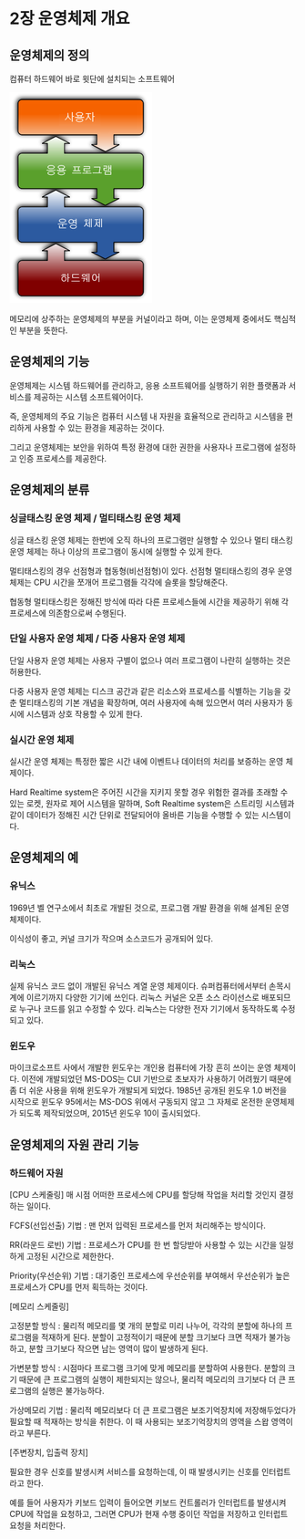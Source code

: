 # 2장 운영체제 개요

## 운영체제의 정의

컴퓨터 하드웨어 바로 윗단에 설치되는 소프트웨어

![1.png](images/2/1.png)

메모리에 상주하는 운영체제의 부분을 커널이라고 하며, 이는 운영체제 중에서도 핵심적인 부분을 뜻한다.

## 운영체제의 기능

운영체제는 시스템 하드웨어를 관리하고, 응용 소프트웨어를 실행하기 위한 플랫폼과 서비스를 제공하는 시스템 소프트웨어이다.

즉, 운영체제의 주요 기능은 컴퓨터 시스템 내 자원을 효율적으로 관리하고 시스템을 편리하게 사용할 수 있는 환경을 제공하는 것이다.

그리고 운영체제는 보안을 위하여 특정 환경에 대한 권한을 사용자나 프로그램에 설정하고 인증 프로세스를 제공한다.

## 운영체제의 분류

### 싱글태스킹 운영 체제 / 멀티태스킹 운영 체제

싱글 태스킹 운영 체제는 한번에 오직 하나의 프로그램만 실행할 수 있으나 멀티 태스킹 운영 체제는 하나 이상의 프로그램이 동시에 실행할 수 있게 한다.

멀티태스킹의 경우 선점형과 협동형(비선점형)이 있다. 선점형 멀티태스킹의 경우 운영 체제는 CPU 시간을 쪼개어 프로그램들 각각에 슬롯을 할당해준다.

협동형 멀티태스킹은 정해진 방식에 따라 다른 프로세스들에 시간을 제공하기 위해 각 프로세스에 의존함으로써 수행된다.

### 단일 사용자 운영 체제 / 다중 사용자 운영 체제

단일 사용자 운영 체제는 사용자 구별이 없으나 여러 프로그램이 나란히 실행하는 것은 허용한다. 

다중 사용자 운영 체제는 디스크 공간과 같은 리소스와 프로세스를 식별하는 기능을 갖춘 멀티태스킹의 기본 개념을 확장하며, 여러 사용자에 속해 있으면서 여러 사용자가 동시에 시스템과 상호 작용할 수 있게 한다.

### 실시간 운영 체제

실시간 운영 체제는 특정한 짧은 시간 내에 이벤트나 데이터의 처리를 보증하는 운영 체제이다. 

Hard Realtime system은 주어진 시간을 지키지 못할 경우 위험한 결과를 초래할 수 있는 로켓, 원자로 제어 시스템을 말하며, Soft Realtime system은 스트리밍 시스템과 같이 데이터가 정해진 시간 단위로 전달되어야 올바른 기능을 수행할 수 있는 시스템이다.

## 운영체제의 예

### 유닉스

1969년 벨 연구소에서 최초로 개발된 것으로, 프로그램 개발 환경을 위해 설계된 운영체제이다.

이식성이 좋고, 커널 크기가 작으며 소스코드가 공개되어 있다.

### 리눅스

실제 유닉스 코드 없이 개발된 유닉스 계열 운영 체제이다. 슈퍼컴퓨터에서부터 손목시계에 이르기까지 다양한 기기에 쓰인다. 리눅스 커널은 오픈 소스 라이선스로 배포되므로 누구나 코드를 읽고 수정할 수 있다. 리눅스는 다양한 전자 기기에서 동작하도록 수정되고 있다.

### 윈도우

마이크로소프트 사에서 개발한 윈도우는 개인용 컴퓨터에 가장 흔히 쓰이는 운영 체제이다. 이전에 개발되었던 MS-DOS는 CUI 기반으로 초보자가 사용하기 어려웠기 때문에 좀 더 쉬운 사용을 위해 윈도우가 개발되게 되었다. 1985년 공개된 윈도우 1.0 버전을 시작으로 윈도우 95에서는 MS-DOS 위에서 구동되지 않고 그 자체로 온전한 운영체제가 되도록 제작되었으며, 2015년 윈도우 10이 출시되었다.

## 운영체제의 자원 관리 기능

### 하드웨어 자원

[CPU 스케줄링]
매 시점 어떠한 프로세스에 CPU를 할당해 작업을 처리할 것인지 결정하는 일이다.

FCFS(선입선출) 기법 : 맨 먼저 입력된 프로세스를 먼저 처리해주는 방식이다.

RR(라운드 로빈) 기법 : 프로세스가 CPU를 한 번 할당받아 사용할 수 있는 시간을 일정하게 고정된 시간으로 제한한다.

Priority(우선순위) 기법 : 대기중인 프로세스에 우선순위를 부여해서 우선순위가 높은 프로세스가 CPU를 먼저 획득하는 것이다.

[메모리 스케줄링]

고정분할 방식 : 물리적 메모리를 몇 개의 분할로 미리 나누어, 각각의 분할에 하나의 프로그램을 적재하게 된다. 분할이 고정적이기 때문에 분할 크기보다 크면 적재가 불가능하고, 분할 크기보다 작으면 남는 영역이 많이 발생하게 된다.

가변분할 방식 : 시점마다 프로그램 크기에 맞게 메모리를 분할하여 사용한다. 분할의 크기 때문에 큰 프로그램의 실행이 제한되지는 않으나, 물리적 메모리의 크기보다 더 큰 프로그램의 실행은 불가능하다.

가상메모리 기법 : 물리적 메모리보다 더 큰 프로그램은 보조기억장치에 저장해두었다가 필요할 때 적재하는 방식을 취한다. 이 때 사용되는 보조기억장치의 영역을 스왑 영역이라고 부른다.

[주변장치, 입출력 장치]

필요한 경우 신호를 발생시켜 서비스를 요청하는데, 이 때 발생시키는 신호를 인터럽트라고 한다.

예를 들어 사용자가 키보드 입력이 들어오면 키보드 컨트롤러가 인터럽트를 발생시켜 CPU에 작업을 요청하고, 그러면 CPU가 현재 수행 중이던 작업을 저장하고 인터럽트 요청을 처리한다.